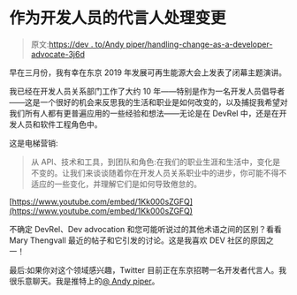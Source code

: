 # 作为开发人员的代言人处理变更

> 原文:[https://dev . to/Andy piper/handling-change-as-a-developer-advocate-3j6d](https://dev.to/andypiper/handling-change-as-a-developer-advocate-3j6d)

早在三月份，我有幸在东京 2019 年发展可再生能源大会上发表了闭幕主题演讲。

我已经在开发人员关系部门工作了大约 10 年——特别是作为一名开发人员倡导者——这是一个很好的机会来反思我的生活和职业是如何改变的，以及捕捉我希望对我们所有人都有更普遍应用的一些经验和想法——无论是在 DevRel 中，还是在开发人员和软件工程角色中。

这是电梯营销:

> 从 API、技术和工具，到团队和角色:在我们的职业生涯和生活中，变化是不变的。让我们来谈谈随着你在开发人员关系职业中的进步，你可能不得不适应的一些变化，并理解它们是如何导致倦怠的。

[https://www.youtube.com/embed/1Kk000sZGFQ](https://www.youtube.com/embed/1Kk000sZGFQ)

不确定 DevRel、Dev advocation 和您可能听说过的其他术语之间的区别？看看 Mary Thengvall 最近的帖子和它引发的讨论。这是我喜欢 DEV 社区的原因之一！

最后:如果你对这个领域感兴趣，Twitter 目前正在东京招聘一名开发者代言人。我很乐意聊天。我是推特上的[@ Andy piper](https://twitter.com/andypiper)。